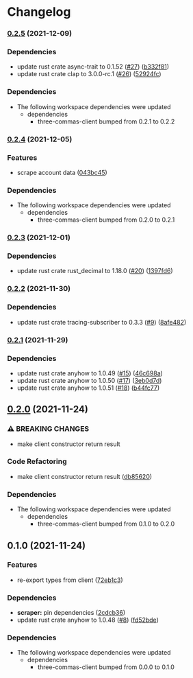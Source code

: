 # Changelog

### [0.2.5](https://www.github.com/YoloDev/3commas-rs/compare/three-commas-scraper-v0.2.4...three-commas-scraper-v0.2.5) (2021-12-09)


### Dependencies

* update rust crate async-trait to 0.1.52 ([#27](https://www.github.com/YoloDev/3commas-rs/issues/27)) ([b332f81](https://www.github.com/YoloDev/3commas-rs/commit/b332f81bf7d9767c1de94e06758e646c466e5749))
* update rust crate clap to 3.0.0-rc.1 ([#26](https://www.github.com/YoloDev/3commas-rs/issues/26)) ([52924fc](https://www.github.com/YoloDev/3commas-rs/commit/52924fc84a67748a792ca67027b05356b692c887))


### Dependencies

* The following workspace dependencies were updated
  * dependencies
    * three-commas-client bumped from 0.2.1 to 0.2.2

### [0.2.4](https://www.github.com/YoloDev/3commas-rs/compare/three-commas-scraper-v0.2.3...three-commas-scraper-v0.2.4) (2021-12-05)


### Features

* scrape account data ([043bc45](https://www.github.com/YoloDev/3commas-rs/commit/043bc45bf8d9be4babf52843b0b0de59a7638884))


### Dependencies

* The following workspace dependencies were updated
  * dependencies
    * three-commas-client bumped from 0.2.0 to 0.2.1

### [0.2.3](https://www.github.com/YoloDev/3commas-rs/compare/three-commas-scraper-v0.2.2...three-commas-scraper-v0.2.3) (2021-12-01)


### Dependencies

* update rust crate rust_decimal to 1.18.0 ([#20](https://www.github.com/YoloDev/3commas-rs/issues/20)) ([1397fd6](https://www.github.com/YoloDev/3commas-rs/commit/1397fd64ac6b94754cad079979d2aa8e8624c05d))

### [0.2.2](https://www.github.com/YoloDev/3commas-rs/compare/three-commas-scraper-v0.2.1...three-commas-scraper-v0.2.2) (2021-11-30)


### Dependencies

* update rust crate tracing-subscriber to 0.3.3 ([#9](https://www.github.com/YoloDev/3commas-rs/issues/9)) ([8afe482](https://www.github.com/YoloDev/3commas-rs/commit/8afe48291a8bf9e7aca9a29c9f8ad6dc21f37d7c))

### [0.2.1](https://www.github.com/YoloDev/3commas-rs/compare/three-commas-scraper-v0.2.0...three-commas-scraper-v0.2.1) (2021-11-29)


### Dependencies

* update rust crate anyhow to 1.0.49 ([#15](https://www.github.com/YoloDev/3commas-rs/issues/15)) ([46c698a](https://www.github.com/YoloDev/3commas-rs/commit/46c698a26f662b1f88b7e8c86d269d66d232a99d))
* update rust crate anyhow to 1.0.50 ([#17](https://www.github.com/YoloDev/3commas-rs/issues/17)) ([3eb0d7d](https://www.github.com/YoloDev/3commas-rs/commit/3eb0d7da558aee98b44bcae3e1c56a8729497695))
* update rust crate anyhow to 1.0.51 ([#18](https://www.github.com/YoloDev/3commas-rs/issues/18)) ([b44fc77](https://www.github.com/YoloDev/3commas-rs/commit/b44fc77e783ba3b308c2a092003f5dd439d55f43))

## [0.2.0](https://www.github.com/YoloDev/3commas-rs/compare/three-commas-scraper-v0.1.0...three-commas-scraper-v0.2.0) (2021-11-24)


### ⚠ BREAKING CHANGES

* make client constructor return result

### Code Refactoring

* make client constructor return result ([db85620](https://www.github.com/YoloDev/3commas-rs/commit/db85620972aecf0f2d5e0a775bda33185e83cf26))


### Dependencies

* The following workspace dependencies were updated
  * dependencies
    * three-commas-client bumped from 0.1.0 to 0.2.0

## 0.1.0 (2021-11-24)


### Features

* re-export types from client ([72eb1c3](https://www.github.com/YoloDev/3commas-rs/commit/72eb1c317bee475dde9394dec1f9f400022a0acc))


### Dependencies

* **scraper:** pin dependencies ([2cdcb36](https://www.github.com/YoloDev/3commas-rs/commit/2cdcb36acc8ae4ccab097588644df44b36bd0319))
* update rust crate anyhow to 1.0.48 ([#8](https://www.github.com/YoloDev/3commas-rs/issues/8)) ([fd52bde](https://www.github.com/YoloDev/3commas-rs/commit/fd52bde57730e8627ec518a33f40db7c73d80e6d))



### Dependencies

* The following workspace dependencies were updated
  * dependencies
    * three-commas-client bumped from 0.0.0 to 0.1.0